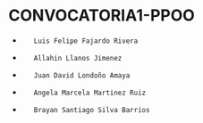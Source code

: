 # CONVOCATORIA1-PPOO
-        Luis Felipe Fajardo Rivera
-        Allahin Llanos Jimenez
-        Juan David Londoño Amaya
-        Angela Marcela Martinez Ruiz
-        Brayan Santiago Silva Barrios


